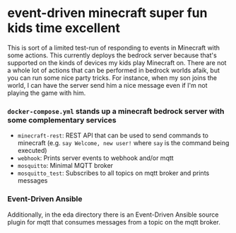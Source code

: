 # event-driven minecraft super fun kids time excellent

This is sort of a limited test-run of responding to events in Minecraft with some actions. This currently deploys the bedrock server because that's supported on the kinds of devices my kids play Minecraft on. There are not a whole lot of actions that can be performed in bedrock worlds afaik, but you can run some nice party tricks. For instance, when my son joins the world, I can have the server send him a nice message even if I'm not playing the game with him.

### `docker-compose.yml` stands up a minecraft bedrock server with some complementary services
  - `minecraft-rest`: REST API that can be used to send commands to minecraft (e.g. `say Welcome, new user!` where `say` is the command being executed)
  - `webhook`: Prints server events to webhook and/or mqtt
  - `mosquitto`: Minimal MQTT broker
  - `mosquitto_test`: Subscribes to all topics on mqtt broker and prints messages

### Event-Driven Ansible

Additionally, in the eda directory there is an Event-Driven Ansible source plugin for mqtt that consumes messages from a topic on the mqtt broker.
